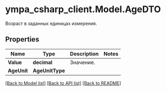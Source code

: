 # ympa_csharp_client.Model.AgeDTO
Возраст в заданных единицах измерения.

## Properties

Name | Type | Description | Notes
------------ | ------------- | ------------- | -------------
**Value** | **decimal** | Значение.  | 
**AgeUnit** | **AgeUnitType** |  | 

[[Back to Model list]](../README.md#documentation-for-models) [[Back to API list]](../README.md#documentation-for-api-endpoints) [[Back to README]](../README.md)

